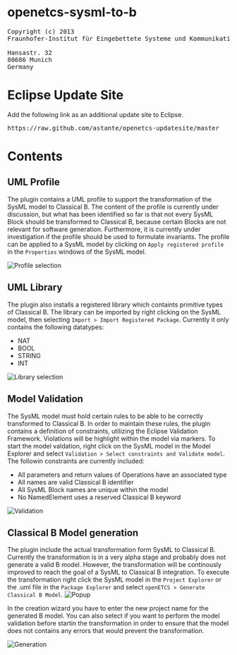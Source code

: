 openetcs-sysml-to-b
===================
<pre>
Copyright (c) 2013
Fraunhofer-Institut für Eingebettete Systeme und Kommunikationstechnik ESK

Hansastr. 32
80686 Munich
Germany
</pre>
Eclipse Update Site
===================

Add the following link as an additional update site to Eclipse. 

<pre>https://raw.github.com/astante/openetcs-updatesite/master</pre>

Contents
========

UML Profile
-----------

The plugin contains a UML profile to support the transformation of the SysML model to Classical B. The content of the profile is currently under discussion, but what has been identified so far is that not every SysML Block should be transformed to Classical B, because certain Blocks are not relevant for software generation. Furthermore, it is currently under investigation if the profile should be used to formulate invariants. The profile can be applied to a SysML model by clicking on `Apply registered profile` in the `Properties` windows of the SysML model.

![][profile]

UML Library
-----------

The plugin also installs a registered library which containts primitive types of Classical B. The library can be imported by right clicking on the SysML model, then selecting `Import > Import Registered Package`. Currently it only contains the following datatypes:

* NAT
* BOOL
* STRING
* INT

![][library]

Model Validation 
----------------

The SysML model must hold certain rules to be able to be correctly transformed to Classical B. In order to maintain these rules, the plugin contains a definition of constraints, utilizing the Eclipse Validation Framework. Violations will be highlight within the model via markers. To start the model valdation, right click on the SysML model in the Model Explorer and select `Validation > Select constraints and Validate model`. The followin constraints are currently included:

* All parameters and return values of Operations have an associated type
* All names are valid Classical B identifier
* All SysML Block names are unique within the model
* No NamedElement uses a reserved Classical B keyword

![][validation]

Classical B Model generation
----------------------------

The plugin include the actual transformation form SysML to Classical B. Currently the transformation is in a very alpha stage and probably does not generate a valid B model. However, the transformation will be continously improved to reach the goal of a SysML to Classical B integration. To execute the transformation right click the SysML model in the `Project Explorer` or the .uml file in the `Package Explorer` and select `openETCS > Generate Classical B Model`. 
![][popup]

In the creation wizard you have to enter the new project name for the generated B model. You can also select if you want to perform the model validation before startin the transformation in order to ensure that the model does not contains any errors that would prevent the transformation.

![][generation]

[profile]: https://raw.github.com/wiki/astante/openetcs-sysml-to-b/images/openetcs-profile-small.png "Profile selection"
[library]: https://raw.github.com/wiki/astante/openetcs-sysml-to-b/images/openetcs-library-small.png "Library selection"
[validation]: https://raw.github.com/wiki/astante/openetcs-sysml-to-b/images/openetcs-validation-small.png "Validation"
[popup]: https://raw.github.com/wiki/astante/openetcs-sysml-to-b/images/openetcs-popup-small.png "Popup"
[generation]: https://raw.github.com/wiki/astante/openetcs-sysml-to-b/images/openetcs-generation-small.png "Generation"
